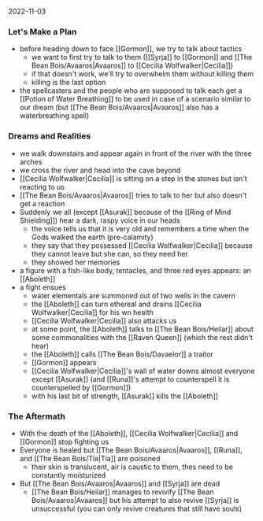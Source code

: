 2022-11-03

### Let's Make a Plan
- before heading down to face [[Gormon]], we try to talk about tactics
	- we want to first try to talk to them ([[Syrja]] to [[Gormon]] and [[The Bean Bois/Avaaros|Avaaros]] to [[Cecilia Wolfwalker|Cecilia]])
	- if that doesn't work, we'll try to overwhelm them without killing them
	- killing is the last option
- the spellcasters and the people who are supposed to talk each get a [[Potion of Water Breathing]] to be used in case of a scenario similar to our dream (but [[The Bean Bois/Avaaros|Avaaros]] also has a waterbreathing spell)

### Dreams and Realities
- we walk downstairs and appear again in front of the river with the three arches
- we cross the river and head into the cave beyond
- [[Cecilia Wolfwalker|Cecilia]] is sitting on a step in the stones but isn't reacting to us
- [[The Bean Bois/Avaaros|Avaaros]] tries to talk to her but also doesn't get a reaction
- Suddenly we all (except [[Asurak]] because of the [[Ring of Mind Shielding]]) hear a dark, raspy voice in our heads
	- the voice tells us that it is very old and remembers a time when the Gods walked the earth (pre-calamity)
	- they say that they possessed [[Cecilia Wolfwalker|Cecilia]] because they cannot leave but she can, so they need her
	- they showed her memories
- a figure with a fish-like body, tentacles, and three red eyes appears: an [[Aboleth]]
- a fight ensues
	- water elementals are summoned out of two wells in the cavern
	- the [[Aboleth]] can turn ethereal and drains [[Cecilia Wolfwalker|Cecilia]] for his wn health
	- [[Cecilia Wolfwalker|Cecilia]] also attacks us
	- at some point, the [[Aboleth]] talks to [[The Bean Bois/Heilar]] about some commonalities with the [[Raven Queen]] (which the rest didn't hear)
	- the [[Aboleth]] calls [[The Bean Bois/Davaelor]] a traitor
	- [[Gormon]] appears
	- [[Cecilia Wolfwalker|Cecilia]]'s wall of water downs almost everyone except [[Asurak]] (and [[Runa]]'s attempt to counterspell it is counterspelled by [[Gormon]])
	- with his last bit of strength, [[Asurak]] kills the [[Aboleth]]

### The Aftermath
- With the death of the [[Aboleth]], [[Cecilia Wolfwalker|Cecilia]] and [[Gormon]] stop fighting us
- Everyone is healed but [[The Bean Bois/Avaaros|Avaaros]], [[Runa]], and [[The Bean Bois/Tia|Tia]] are poisoned
	- their skin is translucent, air is caustic to them, thes need to be constantly moisturized
- But [[The Bean Bois/Avaaros|Avaaros]] and [[Syrja]] are dead
	- [[The Bean Bois/Heilar]] manages to revivify [[The Bean Bois/Avaaros|Avaaros]] but his attempt to also revive [[Syrja]] is unsuccessful (you can only revive creatures that still have souls)